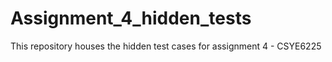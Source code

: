# Assignment_4_hidden_tests
This repository houses the hidden test cases for assignment 4 - CSYE6225
